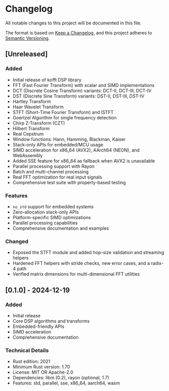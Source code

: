 # Changelog

All notable changes to this project will be documented in this file.

The format is based on [Keep a Changelog](https://keepachangelog.com/en/1.0.0/),
and this project adheres to [Semantic Versioning](https://semver.org/spec/v2.0.0.html).

## [Unreleased]

### Added
- Initial release of kofft DSP library
- FFT (Fast Fourier Transform) with scalar and SIMD implementations
- DCT (Discrete Cosine Transform) variants: DCT-II, DCT-III, DCT-IV
- DST (Discrete Sine Transform) variants: DST-II, DST-III, DST-IV
- Hartley Transform
- Haar Wavelet Transform
- STFT (Short-Time Fourier Transform) and ISTFT
- Goertzel Algorithm for single frequency detection
- Chirp Z-Transform (CZT)
- Hilbert Transform
- Real Cepstrum
- Window functions: Hann, Hamming, Blackman, Kaiser
- Stack-only APIs for embedded/MCU usage
- SIMD acceleration for x86_64 (AVX2), AArch64 (NEON), and WebAssembly
- Added SSE feature for x86_64 as fallback when AVX2 is unavailable
- Parallel processing support with Rayon
- Batch and multi-channel processing
- Real FFT optimization for real input signals
- Comprehensive test suite with property-based testing

### Features
- `no_std` support for embedded systems
- Zero-allocation stack-only APIs
- Platform-specific SIMD optimizations
- Parallel processing capabilities
- Comprehensive documentation and examples

### Changed
- Exposed the STFT module and added hop-size validation and streaming helpers
- Hardened FFT helpers with stride checks, new error cases, and a radix-4 path
- Verified matrix dimensions for multi-dimensional FFT utilities

## [0.1.0] - 2024-12-19

### Added
- Initial release
- Core DSP algorithms and transforms
- Embedded-friendly APIs
- SIMD acceleration
- Comprehensive documentation

### Technical Details
- Rust edition: 2021
- Minimum Rust version: 1.70
- License: MIT OR Apache-2.0
- Dependencies: libm (0.2), rayon (optional, 1.7)
- Features: std, parallel, sse, x86_64, aarch64, wasm
